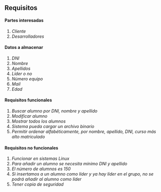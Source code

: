 ## Requisitos
#### Partes interesadas
1. *Cliente*
2. *Desarrolladores*
#### Datos a almacenar
1. *DNI*
2. *Nombre*
3. *Apellidos*
4. *Líder o no*
5. *Número equipo*
6. *Mail*
7. *Edad*
#### Requisitos funcionales
1. *Buscar alumno por DNI, nombre y apellido*
2. *Modificar alumno*
3. *Mostrar todos los alumnos*
4. *Sistema pueda cargar un archivo binario*
5. *Permitir ordenar alfabéticamente, por nombre, apellido, DNI, curso más alto matriculado*
#### Requisitos no funcionales
1. *Funcionar en sistemas Linux*
2. *Para añadir un alumno se necesita mínimo DNI y apellido*
3. *El número de alumnos es 150*
4. *Si insertamos a un alumno como líder y ya hay líder en el grupo, no se podrá añadir al alumno como líder*
5. *Tener copia de seguridad*
